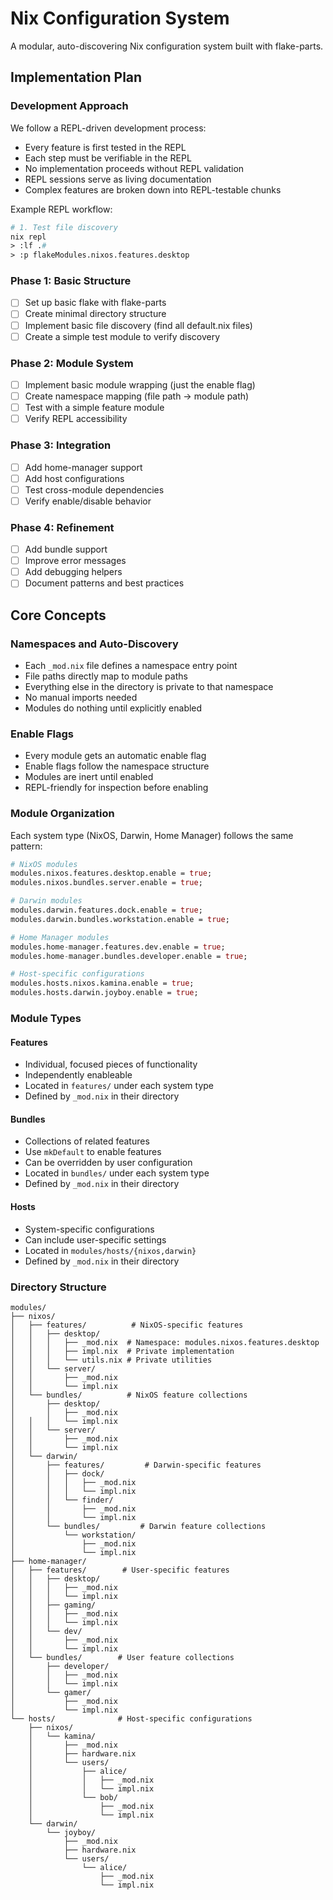 # Nix Configuration System

A modular, auto-discovering Nix configuration system built with flake-parts.

## Implementation Plan

### Development Approach

We follow a REPL-driven development process:

- Every feature is first tested in the REPL
- Each step must be verifiable in the REPL
- No implementation proceeds without REPL validation
- REPL sessions serve as living documentation
- Complex features are broken down into REPL-testable chunks

Example REPL workflow:

```nix
# 1. Test file discovery
nix repl
> :lf .#
> :p flakeModules.nixos.features.desktop
```

### Phase 1: Basic Structure

- [ ] Set up basic flake with flake-parts
- [ ] Create minimal directory structure
- [ ] Implement basic file discovery (find all default.nix files)
- [ ] Create a simple test module to verify discovery

### Phase 2: Module System

- [ ] Implement basic module wrapping (just the enable flag)
- [ ] Create namespace mapping (file path → module path)
- [ ] Test with a simple feature module
- [ ] Verify REPL accessibility

### Phase 3: Integration

- [ ] Add home-manager support
- [ ] Add host configurations
- [ ] Test cross-module dependencies
- [ ] Verify enable/disable behavior

### Phase 4: Refinement

- [ ] Add bundle support
- [ ] Improve error messages
- [ ] Add debugging helpers
- [ ] Document patterns and best practices

## Core Concepts

### Namespaces and Auto-Discovery

- Each `_mod.nix` file defines a namespace entry point
- File paths directly map to module paths
- Everything else in the directory is private to that namespace
- No manual imports needed
- Modules do nothing until explicitly enabled

### Enable Flags

- Every module gets an automatic enable flag
- Enable flags follow the namespace structure
- Modules are inert until enabled
- REPL-friendly for inspection before enabling

### Module Organization

Each system type (NixOS, Darwin, Home Manager) follows the same pattern:

```nix
# NixOS modules
modules.nixos.features.desktop.enable = true;
modules.nixos.bundles.server.enable = true;

# Darwin modules
modules.darwin.features.dock.enable = true;
modules.darwin.bundles.workstation.enable = true;

# Home Manager modules
modules.home-manager.features.dev.enable = true;
modules.home-manager.bundles.developer.enable = true;

# Host-specific configurations
modules.hosts.nixos.kamina.enable = true;
modules.hosts.darwin.joyboy.enable = true;
```

### Module Types

#### Features

- Individual, focused pieces of functionality
- Independently enableable
- Located in `features/` under each system type
- Defined by `_mod.nix` in their directory

#### Bundles

- Collections of related features
- Use `mkDefault` to enable features
- Can be overridden by user configuration
- Located in `bundles/` under each system type
- Defined by `_mod.nix` in their directory

#### Hosts

- System-specific configurations
- Can include user-specific settings
- Located in `modules/hosts/{nixos,darwin}`
- Defined by `_mod.nix` in their directory

### Directory Structure

```
modules/
├── nixos/
│   ├── features/          # NixOS-specific features
│   │   ├── desktop/
│   │   │   ├── _mod.nix  # Namespace: modules.nixos.features.desktop
│   │   │   ├── impl.nix  # Private implementation
│   │   │   └── utils.nix # Private utilities
│   │   └── server/
│   │       ├── _mod.nix
│   │       └── impl.nix
│   └── bundles/          # NixOS feature collections
│       ├── desktop/
│       │   ├── _mod.nix
│   │   │   └── impl.nix
│   │   └── server/
│   │       ├── _mod.nix
│   │       └── impl.nix
│   └── darwin/
│       ├── features/         # Darwin-specific features
│       │   ├── dock/
│       │   │   ├── _mod.nix
│       │   │   └── impl.nix
│       │   └── finder/
│       │       ├── _mod.nix
│       │       └── impl.nix
│       └── bundles/         # Darwin feature collections
│           └── workstation/
│               ├── _mod.nix
│               └── impl.nix
├── home-manager/
│   ├── features/        # User-specific features
│   │   ├── desktop/
│   │   │   ├── _mod.nix
│   │   │   └── impl.nix
│   │   ├── gaming/
│   │   │   ├── _mod.nix
│   │   │   └── impl.nix
│   │   └── dev/
│   │       ├── _mod.nix
│   │       └── impl.nix
│   └── bundles/        # User feature collections
│       ├── developer/
│       │   ├── _mod.nix
│       │   └── impl.nix
│       └── gamer/
│           ├── _mod.nix
│           └── impl.nix
└── hosts/              # Host-specific configurations
    ├── nixos/
    │   └── kamina/
    │       ├── _mod.nix
    │       ├── hardware.nix
    │       └── users/
    │           ├── alice/
    │           │   ├── _mod.nix
    │           │   └── impl.nix
    │           └── bob/
    │               ├── _mod.nix
    │               └── impl.nix
    └── darwin/
        └── joyboy/
            ├── _mod.nix
            ├── hardware.nix
            └── users/
                └── alice/
                    ├── _mod.nix
                    └── impl.nix
```
